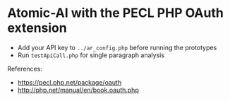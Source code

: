 # Atomic-AI with the PECL PHP OAuth extension

- Add your API key to `../ar_config.php` before running the prototypes
- Run `testApiCall.php` for single paragraph analysis

References:

- https://pecl.php.net/package/oauth
- http://php.net/manual/en/book.oauth.php



